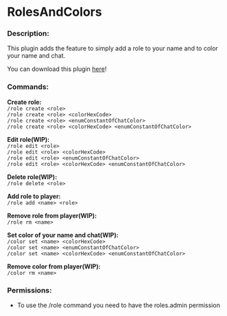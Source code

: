 # **RolesAndColors**

### **Description:**
This plugin adds the feature to simply add a role to your name and to color your name and chat.

You can download this plugin [here](https://www.curseforge.com/minecraft/bukkit-plugins/rolesandcolors)!

### **Commands:**

**Create role:** <br>
`/role create <role>` <br>
`/role create <role> <colorHexCode>` <br>
`/role create <role> <enumConstantOfChatColor>` <br>
`/role create <role> <colorHexCode> <enumConstantOfChatColor>` <br>

**Edit role(WIP):** <br>
`/role edit <role>`<br>
`/role edit <role> <colorHexCode>` <br>
`/role edit <role> <enumConstantOfChatColor>` <br>
`/role edit <role> <colorHexCode> <enumConstantOfChatColor>` <br>

**Delete role(WIP):** <br>
`/role delete <role>`

**Add role to player:** <br>
`/role add <name> <role>`

**Remove role from player(WIP):** <br>
`/role rm <name>`

**Set color of your name and chat(WIP):** <br>
`/color set <name> <colorHexCode>` <br>
`/color set <name> <enumConstantOfChatColor>` <br>
`/color set <name> <colorHexCode> <enumConstantOfChatColor>` <br>

**Remove color from player(WIP):** <br>
`/color rm <name>`

### **Permissions:**
- To use the /role command you need to have the roles.admin permission
